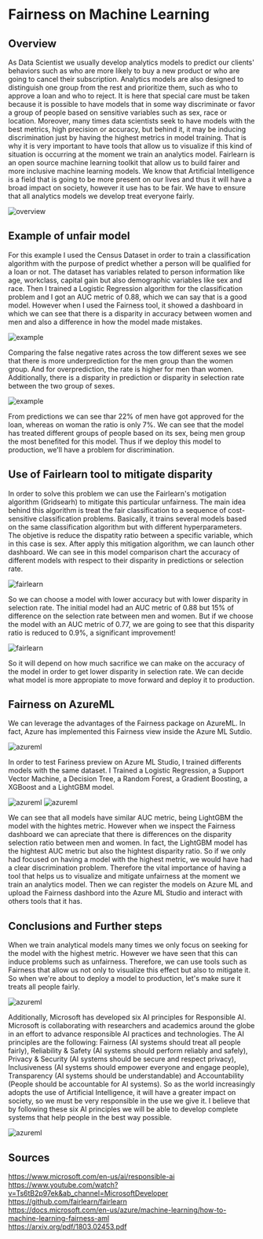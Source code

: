 <!-- #region -->
# Fairness on Machine Learning

## Overview
As Data Scientist we usually develop analytics models to predict our clients' behaviors such as who are more likely to buy a new product or who are going to cancel their subscription. Analytics models are also designed to distinguish one group from the rest and prioritize them, such as who to approve a loan and who to reject. It is here that special care must be taken because it is possible to have models that in some way discriminate or favor a group of people based on sensitive variables such as sex, race or location. Moreover, many times data scientists seek to have models with the best metrics, high precision or accuracy, but behind it, it may be inducing discrimination just by having the highest metrics in model training. That is why it is very important to have tools that allow us to visualize if this kind of situation is occurring at the moment we train an analytics model. Fairlearn is an open source machine learning toolkit that allow us to build fairer and more inclusive machine learning models. We know that Artificial Intelligence is a field that is going to be more present on our lives and thus it will have a broad impact on society, however it use has to be fair. We have to ensure that all analytics models we develop treat everyone fairly.

![overview](/image/img000.jpg)

## Example of unfair model
For this example I used the Census Dataset in order to train a classification algorithm with the purpose of predict whether a person will be qualified for a loan or not. The dataset has variables related to person information like age, workclass, capital gain but also demographic variables like sex and race. Then I trained a Logistic Regression algorithm for the classification problem and I got an AUC metric of 0.88, which we can say that is a good model. However when I used the Fairness tool, it showed a dashboard in which we can see that there is a disparity in accuracy between women and men and also a difference in how the model made mistakes. 

![example](/image/img008.jpg)

Comparing the false negative rates across the tow different sexes we see that there is more underprediction for the men group than the women group. And for overprediction, the rate is higher for men than women. Additionally, there is a disparity in prediction or disparity in selection rate between the two group of sexes. 

![example](/image/img009.jpg)

From predictions we can see thar 22% of men have got approved for the loan, whereas on woman the ratio is only 7%. We can see that the model has treated different groups of people based on its sex, being men group the most benefited for this model. Thus if we deploy this model to production, we'll have a problem for discrimination.

## Use of Fairlearn tool to mitigate disparity
In order to solve this problem we can use the Fairlearn's motigation algorithm (Gridsearh) to mitigate this particular unfairness. The main idea behind this algorithm is treat the fair classification to a sequence of cost-sensitive classification problems. Basically, it trains several models based on the same classification algorithm but with different hyperparameters. The objetive is reduce the dispatity ratio between a specific variable, which in this case is sex. After apply this mitigation algorithm, we can launch other dashboard. We can see in this model comparison chart the accuracy of different models with respect to their disparity in predictions or selection rate. 

![fairlearn](/image/img001.jpg)

So we can choose a model with lower accuracy but with lower disparity in selection rate. The initial model had an AUC metric of 0.88 but 15% of difference on the selection rate between men and women. But if we choose the model with an AUC metric of 0.77, we are going to see that this disparity ratio is reduced to 0.9%, a significant improvement!

![fairlearn](/image/img010.jpg)

So it will depend on how much sacrifice we can make on the accuracy of the model in order to get lower disparity in selection rate. We can decide what model is more appropiate to move forward and deploy it to production. 

## Fairness on AzureML
We can leverage the advantages of the Fairness package on AzureML. In fact, Azure has implemented this Fairness view inside the Azure ML Sutdio. 

![azureml](/image/img006.jpg)

In order to test Fariness preview on Azure ML Studio, I trained differents models with the same dataset. I Trained a Logistic Regression, a Support Vector Machine, a Decision Tree, a Random Forest, a Gradient Boosting, a XGBoost and a LightGBM model. 

![azureml](/image/img007.jpg)
![azureml](/image/img004.jpg)

We can see that all models have similar AUC metric, being LightGBM the model with the hightes metric. However when we inspect the Fairness dashboard we can apreciate that there is differences on the disparity selection ratio between men and women. In fact, the LightGBM model has the hightest AUC metric but also the hightest disparity ratio. So if we only had focused on having a model with the highest metric, we would have had a clear discrimination problem. Therefore the vital importance of having a tool that helps us to visualize and mitigate unfairness at the moment we train an analytics model. Then we can register the models on Azure ML and upload the Fairness dashbord into the Azure ML Studio and interact with others tools that it has.


## Conclusions and Further steps
When we train analytical models many times we only focus on seeking for the model with the highest metric. However we have seen that this can induce problems such as unfairness. Therefore, we can use tools such as Fairness that allow us not only to visualize this effect but also to mitigate it. So when we're about to deploy a model to production, let's make sure it treats all people fairly.

![azureml](/image/img002.jpg)

Additionally, Microsoft has developed six AI principles for Responsible AI. Microsoft is collaborating with researchers and academics around the globe in an effort to advance responsible AI practices and technologies. The AI principles are the following: Fairness (AI systems should treat all people fairly), Reliability & Safety (AI systems should perform reliably and safely), Privacy & Security (AI systems should be secure and respect privacy), Inclusiveness (AI systems should empower everyone and engage people), Transparency (AI systems should be understandable) and Accountability (People should be accountable for AI systems). So as the world increasingly adopts the use of Artificial Intelligence, it will have a greater impact on society, so we must be very responsible in the use we give it. I believe that by following these six AI principles we will be able to develop complete systems that help people in the best way possible.

![azureml](/image/img011.jpg)

## Sources
https://www.microsoft.com/en-us/ai/responsible-ai <br />
https://www.youtube.com/watch?v=Ts6tB2p97ek&ab_channel=MicrosoftDeveloper <br />
https://github.com/fairlearn/fairlearn <br />
https://docs.microsoft.com/en-us/azure/machine-learning/how-to-machine-learning-fairness-aml <br />
https://arxiv.org/pdf/1803.02453.pdf
<!-- #endregion -->
